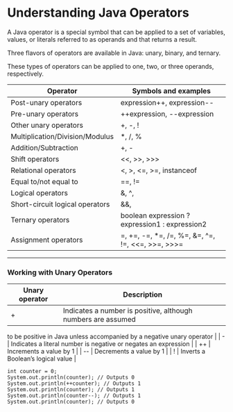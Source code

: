 # Understanding Java Operators

A Java operator is a special symbol that can be applied to a set of variables, values, or literals referred to as operands and that returns a result. 

Three flavors of operators are available in Java: unary, binary, and ternary. 

These types of operators can be applied to one, two, or three operands, respectively.

| Operator     | Symbols and examples        | 
| ----------- | ----------- |
| Post-unary operators  |expression++, expression--|   
|  Pre-unary operators | ++expression, --expression |    
|  Other unary operators | +, -, ! |  
|  Multiplication/Division/Modulus | *, /, %  |  
|  Addition/Subtraction | +, -  |  
|  Shift operators | <<, >>, >>> |  
|  Relational operators  | <, >, <=, >=, instanceof |  
|  Equal to/not equal to | ==, != |  
|  Logical operators | &, ^, | |  
| Short-circuit logical operators  | &&, || |  
|  Ternary operators | boolean expression ? expression1 : expression2 |  
| Assignment operators  | =, +=, -=, *=, /=, %=, &=, ^=, !=, <<=, >>=, >>>= |  
--------------------------------------------


### Working with Unary Operators

| Unary operator     | Description       | 
| ----------- | ----------- |
| + | Indicates a number is positive, although numbers are assumed
to be positive in Java unless accompanied by a negative unary
operator |
| - | Indicates a literal number is negative or negates an expression |
| ++ | Increments a value by 1 |
| -- | Decrements a value by 1 |
| ! | Inverts a Boolean’s logical value |


    int counter = 0;
    System.out.println(counter); // Outputs 0
    System.out.println(++counter); // Outputs 1
    System.out.println(counter); // Outputs 1
    System.out.println(counter--); // Outputs 1
    System.out.println(counter); // Outputs 0

